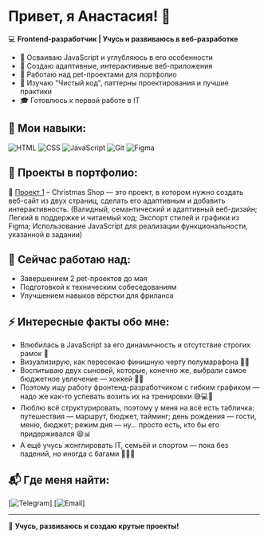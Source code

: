 # Привет, я Анастасия! 👋  

💻 **Frontend-разработчик | Учусь и развиваюсь в веб-разработке**  

- 🎯 Осваиваю JavaScript и углубляюсь в его особенности  
- 🎨 Создаю адаптивные, интерактивные веб-приложения  
- 🚀 Работаю над pet-проектами для портфолио  
- 📖 Изучаю "Чистый код", паттерны проектирования и лучшие практики  
- 🎓 Готовлюсь к первой работе в IT  

## 🚀 Мои навыки:
![HTML](https://img.shields.io/badge/-HTML5-E34F26?style=flat-square&logo=html5&logoColor=white)
![CSS](https://img.shields.io/badge/-CSS3-1572B6?style=flat-square&logo=css3)
![JavaScript](https://img.shields.io/badge/-JavaScript-F7DF1E?style=flat-square&logo=javascript&logoColor=black)
![Git](https://img.shields.io/badge/-Git-F05032?style=flat-square&logo=git)
![Figma](https://img.shields.io/badge/-Figma-F24E1E?style=flat-square&logo=figma)

## 📌 Проекты в портфолио:
🔹 <a href="https://github.com/Asyalapa/pet-christmas-shop" target="_blank">Проект 1</a> – Christmas Shop — это проект, в котором нужно создать веб-сайт из двух страниц, сделать его адаптивным и добавить интерактивность. (Валидный, семантический и адаптивный веб-дизайн; Легкий в поддержке и читаемый код; Экспорт стилей и графики из Figma; Использование JavaScript для реализации функциональности, указанной в задании)  

## 🎯 Сейчас работаю над:
- Завершением 2 pet-проектов до мая  
- Подготовкой к техническим собеседованиям  
- Улучшением навыков вёрстки для фриланса  

## ⚡ Интересные факты обо мне:
- Влюбилась в JavaScript за его динамичность и отсутствие строгих рамок  💛
- Визуализирую, как пересекаю финишную черту полумарафона 🏃‍♀️
- Воспитываю двух сыновей, которые, конечно же, выбрали самое бюджетное увлечение — хоккей 🏒💸
- Поэтому ищу работу фронтенд-разработчиком с гибким графиком — надо же как-то успевать возить их на тренировки 😅💻🚗
- Люблю всё структурировать, поэтому у меня на всё есть табличка: путешествия — маршрут, бюджет, тайминг; день рождения — гости, меню, бюджет; режим дня — ну… просто есть, кто бы его придерживался 😆📊
- А ещё учусь жонглировать IT, семьёй и спортом — пока без падений, но иногда с багами 🤹‍♀️💪

## 📬 Где меня найти:
[![<a href="https://t.me/asyalapa" target="_blank" rel="noopener noreferrer">Telegram</a>](https://img.shields.io/badge/Telegram-26A5E4?style=flat-square&logo=telegram&logoColor=white)]
[![<a href="mailto:asyalapa@mail.ru" target="_blank" rel="noopener noreferrer">Email</a>](https://img.shields.io/badge/Email-D14836?style=flat-square&logo=gmail&logoColor=white)]

---

🚀 **Учусь, развиваюсь и создаю крутые проекты!**  

<!--
**Asyalapa/Asyalapa** is a ✨ _special_ ✨ repository because its `README.md` (this file) appears on your GitHub profile.

Here are some ideas to get you started:

- 🔭 I’m currently working on ...
- 🌱 I’m currently learning ...
- 👯 I’m looking to collaborate on ...
- 🤔 I’m looking for help with ...
- 💬 Ask me about ...
- 📫 How to reach me: ...
- 😄 Pronouns: ...
- ⚡ Fun fact: ...
-->
